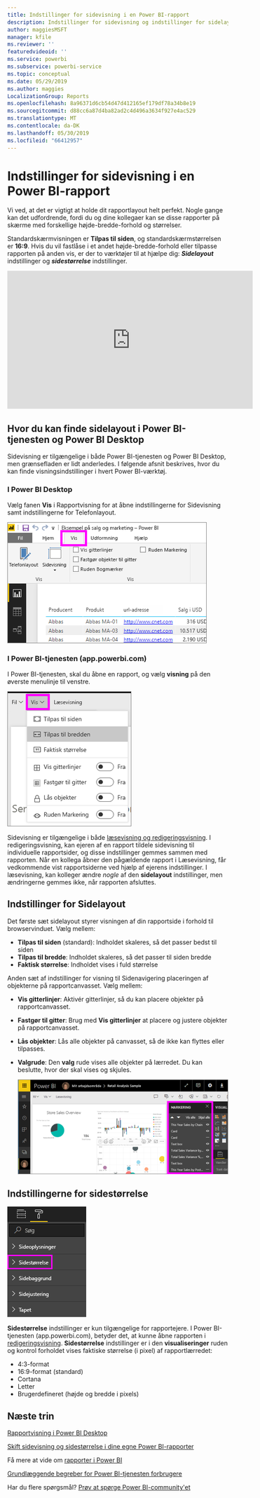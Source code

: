 ```yaml
---
title: Indstillinger for sidevisning i en Power BI-rapport
description: Indstillinger for sidevisning og indstillinger for sidelayout for en rapport
author: maggiesMSFT
manager: kfile
ms.reviewer: ''
featuredvideoid: ''
ms.service: powerbi
ms.subservice: powerbi-service
ms.topic: conceptual
ms.date: 05/29/2019
ms.author: maggies
LocalizationGroup: Reports
ms.openlocfilehash: 8a96371d6cb54d47d412165ef179df78a34b8e19
ms.sourcegitcommit: d88cc6a87d4ba82ad2c4d496a3634f927e4ac529
ms.translationtype: MT
ms.contentlocale: da-DK
ms.lasthandoff: 05/30/2019
ms.locfileid: "66412957"
---
```

# <a name="page-display-settings-in-a-power-bi-report"></a>Indstillinger for sidevisning i en Power BI-rapport
Vi ved, at det er vigtigt at holde dit rapportlayout helt perfekt. Nogle gange kan det udfordrende, fordi du og dine kollegaer kan se disse rapporter på skærme med forskellige højde-bredde-forhold og størrelser. 

Standardskærmvisningen er **Tilpas til siden**, og standardskærmstørrelsen er **16:9**. Hvis du vil fastlåse i et andet højde-bredde-forhold eller tilpasse rapporten på anden vis, er der to værktøjer til at hjælpe dig: ***Sidelayout*** indstillinger og ***sidestørrelse*** indstillinger.


<iframe width="560" height="315" src="https://www.youtube.com/embed/5tg-OXzxe2g" frameborder="0" allowfullscreen></iframe>


## <a name="where-to-find-page-view-settings-in-the-power-bi-service-and-power-bi-desktop"></a>Hvor du kan finde sidelayout i Power BI-tjenesten og Power BI Desktop
Sidevisning er tilgængelige i både Power BI-tjenesten og Power BI Desktop, men grænsefladen er lidt anderledes. I følgende afsnit beskrives, hvor du kan finde visningsindstillinger i hvert Power BI-værktøj.

### <a name="in-power-bi-desktop"></a>I Power BI Desktop
Vælg fanen **Vis** i Rapportvisning for at åbne indstillingerne for Sidevisning samt indstillingerne for Telefonlayout.

  ![Stationære sidelayout](media/power-bi-report-display-settings/power-bi-desktop-view-settings.png)

### <a name="in-the-power-bi-service-apppowerbicom"></a>I Power BI-tjenesten (app.powerbi.com)
I Power BI-tjenesten, skal du åbne en rapport, og vælg **visning** på den øverste menulinje til venstre.

![Tjenesten sidelayout](media/power-bi-report-display-settings/power-bi-change-page-view.png)

Sidevisning er tilgængelige i både [læsevisning og redigeringsvisning](consumer/end-user-reading-view.md). I redigeringsvisning, kan ejeren af en rapport tildele sidevisning til individuelle rapportsider, og disse indstillinger gemmes sammen med rapporten. Når en kollega åbner den pågældende rapport i Læsevisning, får vedkommende vist rapportsiderne ved hjælp af ejerens indstillinger. I læsevisning, kan kolleger ændre *nogle* af den **sidelayout** indstillinger, men ændringerne gemmes ikke, når rapporten afsluttes.

## <a name="page-view-settings"></a>Indstillinger for Sidelayout
Det første sæt sidelayout styrer visningen af din rapportside i forhold til browservinduet. Vælg mellem:

* **Tilpas til siden** (standard): Indholdet skaleres, så det passer bedst til siden
* **Tilpas til bredde**: Indholdet skaleres, så det passer til siden bredde
* **Faktisk størrelse**: Indholdet vises i fuld størrelse

Anden sæt af indstillinger for visning til Sidenavigering placeringen af objekterne på rapportcanvasset. Vælg mellem:

* **Vis gitterlinjer**: Aktivér gitterlinjer, så du kan placere objekter på rapportcanvasset.
* **Fastgør til gitter**: Brug med **Vis gitterlinjer** at placere og justere objekter på rapportcanvasset. 
* **Lås objekter**: Lås alle objekter på canvasset, så de ikke kan flyttes eller tilpasses.
* **Valgrude**: Den **valg** rude vises alle objekter på lærredet. Du kan beslutte, hvor der skal vises og skjules.

    ![valgrude](media/power-bi-report-display-settings/power-bi-selection-pane.png)



## <a name="page-size-settings"></a>Indstillingerne for sidestørrelse
![ændre indstillingerne for sidestørrelse](media/power-bi-report-display-settings/power-bi-page-size.png)

**Sidestørrelse** indstillinger er kun tilgængelige for rapportejere. I Power BI-tjenesten (app.powerbi.com), betyder det, at kunne åbne rapporten i [redigeringsvisning](consumer/end-user-reading-view.md). **Sidestørrelse** indstillinger er i den **visualiseringer** ruden og kontrol forholdet vises faktiske størrelse (i pixel) af rapportlærredet:   

* 4:3-format
* 16:9-format (standard)
* Cortana
* Letter
* Brugerdefineret (højde og bredde i pixels)

## <a name="next-steps"></a>Næste trin
[Rapportvisning i Power BI Desktop](desktop-report-view.md)

[Skift sidevisning og sidestørrelse i dine egne Power BI-rapporter](consumer/end-user-report-view.md)

Få mere at vide om [rapporter i Power BI](consumer/end-user-reports.md)

[Grundlæggende begreber for Power BI-tjenesten forbrugere](consumer/end-user-basic-concepts.md)

Har du flere spørgsmål? [Prøv at spørge Power BI-community'et](http://community.powerbi.com/)

